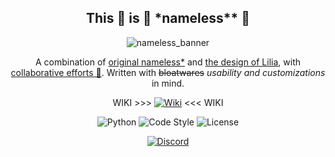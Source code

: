 <div align="center" id="headline">

## This 👏 is 👏 \*nameless\*\* 👏

![nameless_banner](https://github.com/team-nameless/nameless-discord-bot/assets/41561710/39c47b08-5314-42de-8f27-56aca838973f)

A combination of [original nameless\*](https://github.com/FoxeiZ/nameless) and [the design of Lilia](https://github.com/Swyreee/Lilia), with [collaborative efforts 💪](https://github.com/nameless-on-discord/nameless/graphs/contributors). Written with ~~bloatwares~~ _usability and customizations_ in mind.

WIKI >>> [![Wiki](https://img.shields.io/badge/Go%20to-the%20wiki-pink?style=for-the-badge&logo=github)](https://github.com/nameless-on-discord/nameless/wiki) <<< WIKI

![Python](https://img.shields.io/badge/Python-3.12,%203.13-blue?style=for-the-badge&logo=python)
![Code Style](https://img.shields.io/badge/Code_Style-ruff-orange?style=for-the-badge&logo=python)
![License](https://img.shields.io/github/license/nameless-on-discord/nameless?style=for-the-badge&logo=github&color=white)

[![Discord](<https://img.shields.io/discord/708668574201544745?style=for-the-badge&logo=discord&label=Join%20us%20(VN)&labelColor=hex&color=5865F2>)](https://discord.com/channels/708668574201544745/865597156203167754/926665709940011120)

</div>
